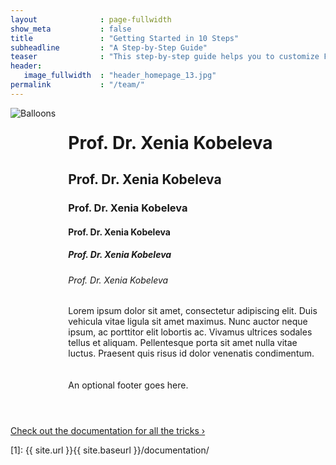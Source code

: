 ```yaml
---
layout              : page-fullwidth
show_meta           : false
title               : "Getting Started in 10 Steps"
subheadline         : "A Step-by-Step Guide"
teaser              : "This step-by-step guide helps you to customize Feeling Responsive to your needs."
header:
   image_fullwidth  : "header_homepage_13.jpg"
permalink           : "/team/"
---
```


<style>
@media (min-width: 500px) {
    .media {
        display: grid;
        grid-template-columns: fit-content(200px) 1fr;
        grid-template-rows:1fr auto;
        grid-template-areas:
            "image content"
            "image footer";
        grid-gap: 20px;
        margin-bottom: 4em;
    }
	
    .img {
        grid-area: image;
    }

    .content {
        grid-area: content;
    }

    .footer {
        grid-area: footer;
    }
}
</style>


<div class="media">
	<div class="img">
		<img src="https://wiki.selfhtml.org/images/f/f1/Fr%C3%BChling.png" alt="Balloons">
	</div>
	<div class="content">
		<h1>Prof. Dr. Xenia Kobeleva</h1>
		<h2>Prof. Dr. Xenia Kobeleva</h2>
		<h3>Prof. Dr. Xenia Kobeleva</h3>
		<h4>Prof. Dr. Xenia Kobeleva</h4>
		<h5>Prof. Dr. Xenia Kobeleva</h5>
		<h6>Prof. Dr. Xenia Kobeleva</h6>
		<p>Lorem ipsum dolor sit amet, consectetur adipiscing elit. Duis vehicula vitae ligula sit amet maximus. Nunc auctor neque ipsum, ac porttitor elit lobortis ac. Vivamus ultrices sodales tellus et aliquam. Pellentesque porta sit amet nulla vitae luctus. Praesent quis risus id dolor venenatis condimentum.</p>
	</div>
	<div class="footer">
		An optional footer goes here.
	</div>
</div>




<a class="radius button small" href="{{ site.url }}{{ site.baseurl }}/documentation/">Check out the documentation for all the tricks ›</a>


 [1]: {{ site.url }}{{ site.baseurl }}/documentation/
